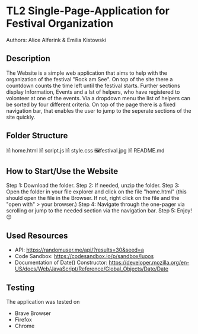# TL2 Single-Page-Application for Festival Organization

Authors: Alice Alferink & Emilia Kistowski

## Description
The Website is a simple web application that aims to help with the organization of the festival "Rock am See".
On top of the site there a countdown counts the time left until the festival starts. Further sections display Information, Events and a lst of helpers, who have registered to volonteer at one of the events. Via a dropdown menu the list of helpers can be sorted by four different criteria. On top of the page there is a fixed navigation bar, that enables the user to jump to the seperate sections of the site quickly. 

## Folder Structure
🗎 home.html
🗎 script.js
🗎 style.css
🖼️festival.jpg
🗎 README.md

## How to Start/Use the Website
Step 1: Download the folder.
Step 2: If needed, unzip the folder.
Step 3: Open the folder in your file explorer and click on the file "home.html" (this should open the file in the Browser. If not, right click on the file and the "open with" > your browser.)
Step 4: Navigate through the one-pager via scrolling or jump to the needed section via the navigation bar. 
Step 5: Enjoy! 😊


## Used Resources
- API: https://randomuser.me/api/?results=30&seed=a
- Code Sandbox: https://codesandbox.io/p/sandbox/luoos 
- Documentation of Date() Constructor: https://developer.mozilla.org/en-US/docs/Web/JavaScript/Reference/Global_Objects/Date/Date




## Testing
The application was tested on
- Brave Browser
- Firefox
- Chrome